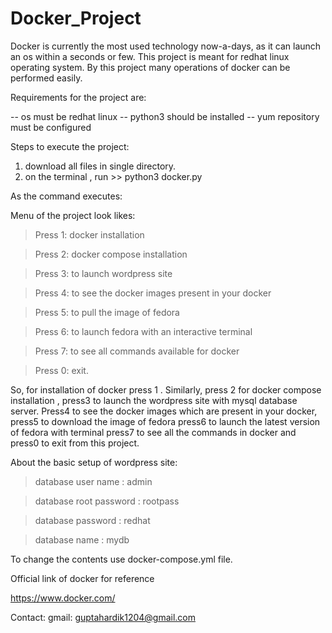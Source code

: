 # Docker_Project

Docker is currently the most used technology now-a-days, as it can launch an os within a seconds or few. This project is meant for redhat linux operating system. By this project many operations of docker can be performed easily.

Requirements for the project are:

-- os must be redhat linux
-- python3 should be installed
-- yum repository must be configured

Steps to execute the project:

1. download all files in single directory.
2. on the terminal , run 
            >> python3 docker.py
            
 As the command executes:

Menu of the project look likes:

  > Press 1:  docker installation
  
  > Press 2:  docker compose installation
  
  > Press 3:  to launch wordpress site
  
  > Press 4:  to see the docker images present in your docker
  
  > Press 5:  to pull the image of fedora
  
  > Press 6:  to launch fedora with an interactive terminal
  
  > Press 7:  to see all commands available for docker
  
  > Press 0:  exit.

So, for installation of docker press 1 . 
Similarly,  press 2 for docker compose installation ,
press3 to launch the wordpress site with mysql database server. 
Press4 to see the docker images which are present in your docker,
press5 to download the image of fedora 
press6 to launch the latest version of fedora with terminal
press7 to see all the commands in docker and
press0 to exit from this project.


About the basic setup of wordpress site:

> database user name : admin

> database root password : rootpass

> database password : redhat

> database name : mydb

To change the contents use docker-compose.yml file.

Official link of docker for reference

https://www.docker.com/

Contact:
gmail: guptahardik1204@gmail.com
